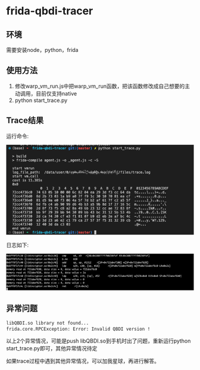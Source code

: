 # frida-qbdi-tracer

## 环境

需要安装node，python，frida

## 使用方法

1. 修改warp_vm_run.js中把warp_vm_run函数，把该函数修改成自己想要的主动调用，目前仅支持native
2. python start_trace.py

## Trace结果

运行命令:

![image-1](image/image-1.png)


日志如下:

![image-2](image/image-2.png)

## 异常问题
```
libQBDI.so library not found...
frida.core.RPCException: Error: Invalid QBDI version !
```

以上2个异常情况，可能是push libQBDI.so到手机时出了问题，重新运行python start_trace.py即可，其他异常情况待定

如果trace过程中遇到其他异常情况，可以加我星球，再进行解答。
